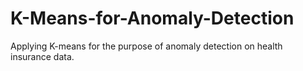 # K-Means-for-Anomaly-Detection
Applying K-means for the purpose of anomaly detection on health insurance data.
